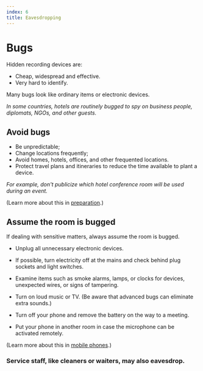 ```yaml
---
index: 6
title: Eavesdropping
---
```

# Bugs

Hidden recording devices are:

*	Cheap, widespread and effective. 
*	Very hard to identify.
 
Many bugs look like ordinary items or electronic devices. 

_In some countries, hotels are routinely bugged to spy on business people, diplomats, NGOs, and other guests._

## Avoid bugs

*	Be unpredictable; 
*	Change locations frequently; 
*	Avoid homes, hotels, offices, and other frequented locations.  
*	Protect travel plans and itineraries to reduce the time available to plant a device.

_For example, don't publicize which hotel conference room will be used during an event._  
 
(Learn more about this in [preparation](umbrella://lesson/preparation).)

## Assume the room is bugged

If dealing with sensitive matters, always assume the room is bugged. 

*	Unplug all unnecessary electronic devices. 

*	If possible, turn electricity off at the mains and check behind plug sockets and light switches. 

*	Examine items such as smoke alarms, lamps, or clocks for devices, unexpected wires, or signs of tampering. 

*	Turn on loud music or TV. (Be aware that advanced bugs can eliminate extra sounds.)

*	Turn off your phone and remove the battery on the way to a meeting.

*	Put your phone in another room in case the microphone can be activated remotely.

(Learn more about this in [mobile phones](umbrella://lesson/mobile-phones).) 

### Service staff, like cleaners or waiters, may also eavesdrop.